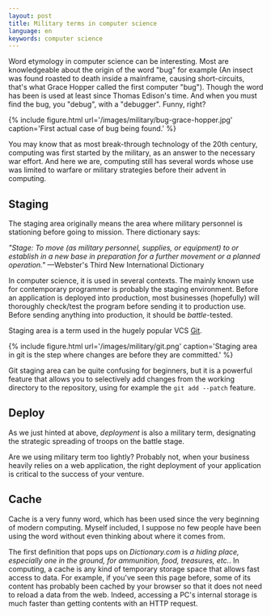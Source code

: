 ```yaml
---
layout: post
title: Military terms in computer science
language: en
keywords: computer science
---
```

Word etymology in computer science can be interesting.
Most are knowledgeable about the origin of the word "bug" for example (An
insect was found roasted to death inside a mainframe, causing short-circuits,
that's what Grace Hopper called the first computer "bug"). Though the word
has been is used at least since Thomas Edison's time.
And when you must find the bug, you "debug", with a "debugger". Funny, right?

{% include figure.html
    url='/images/military/bug-grace-hopper.jpg'
    caption='First actual case of bug being found.'
%}

You may know that as most break-through technology of the 20th century, computing
was first started by the military, as an answer to the necessary war effort.
And here we are, computing still has several words whose use was limited to
warfare or military strategies before their advent in computing.


## Staging

The staging area originally means the area where military personnel is
stationing before going to mission.
There dictionary says:

*"Stage: To move (as military personnel, supplies, or equipment) to or establish in a new base in preparation for a further movement or a planned operation."* —Webster's Third New International Dictionary

In computer science, it is used in several contexts. The mainly known use for
contemporary programmer is probably the staging environment.
Before an application is deployed into production, most businesses (hopefully)
will thoroughly check/test the program before sending it to production use.
Before sending anything into production, it should be *battle*-tested.

Staging area is a term used in the hugely popular VCS [Git](https://git-scm.com/book/en/v2/Getting-Started-Git-Basics).

{% include figure.html
    url='/images/military/git.png'
    caption='Staging area in git is the step where changes are before they are committed.'
%}

Git staging area can be quite confusing for beginners, but it is a powerful
feature that allows you to selectively add changes from the working directory
to the repository, using for example the `git add --patch` feature.

## Deploy

As we just hinted at above, *deployment* is also a military term, designating
the strategic spreading of troops on the battle stage.

Are we using military term too lightly? Probably not, when your business heavily
relies on a web application, the right deployment of your application is critical
to the success of your venture.

## Cache

Cache is a very funny word, which has been used since the very beginning of modern
computing. Myself included, I suppose no few people have been using the word
without even thinking about where it comes from.

The first definition that pops ups on *Dictionary.com* is *a hiding place,
especially one in the ground, for ammunition, food, treasures, etc.*.
In computing, a cache is any kind of temporary storage space that allows fast
access to data. For example, if you've seen this page before, some of its
content has probably been cached by your browser so that it does not need to
reload a data from the web. Indeed, accessing a PC's internal storage is much
faster than getting contents with an HTTP request.

<!--
### Foobar

World War II slang (fucked up beyond all recognition/any repair/all reason) 

### Ping

Comes from the sonar sound (ping!).

### Radio button

https://en.wikipedia.org/wiki/Radio_button#/media/File:Car_Radio_of_Analog_Era.jpg

### DMZ

Networking 

JavaScript [DMZ by getify](https://github.com/getify/You-Dont-Know-JS/blob/master/this%20%26%20object%20prototypes/ch2.md#safer-this)
```js
```

### Hoisting

<!--### Bus--><!--

### Buffer
-->

Found a word that is not in the list? Comment below!

